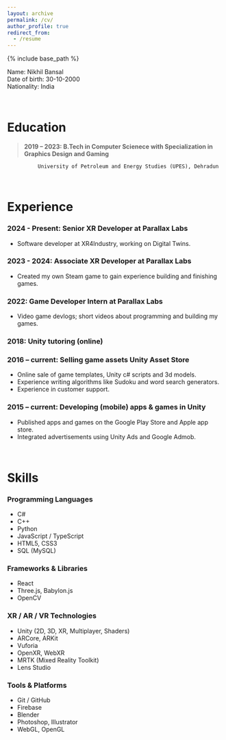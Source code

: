 ```yaml
---
layout: archive
permalink: /cv/
author_profile: true
redirect_from:
  - /resume
---
```


{% include base_path %}

Name: Nikhil Bansal <br>
Date of birth: 30-10-2000 <br>
Nationality: India

<br>

# Education

> <b>2019 – 2023: B.Tech in Computer Scienece with Specialization in Graphics Design and Gaming</b><br>

              University of Petroleum and Energy Studies (UPES), Dehradun

<br>

# Experience

### 2024 - Present: Senior XR Developer at Parallax Labs

- Software developer at XR4Industry, working on Digital Twins.

### 2023 - 2024: Associate XR Developer at Parallax Labs

- Created my own Steam game to gain experience building and finishing games.

### 2022: Game Developer Intern at Parallax Labs

- Video game devlogs; short videos about programming and building my games.

### 2018: Unity tutoring (online)

### 2016 – current: Selling game assets Unity Asset Store

- Online sale of game templates, Unity c# scripts and 3d models.
- Experience writing algorithms like Sudoku and word search generators.
- Experience in customer support.

### 2015 – current: Developing (mobile) apps & games in Unity

- Published apps and games on the Google Play Store and Apple app store.
- Integrated advertisements using Unity Ads and Google Admob.

<br>

# Skills

### Programming Languages

- C#
- C++
- Python
- JavaScript / TypeScript
- HTML5, CSS3
- SQL (MySQL)

### Frameworks & Libraries

- React
- Three.js, Babylon.js
- OpenCV

### XR / AR / VR Technologies

- Unity (2D, 3D, XR, Multiplayer, Shaders)
- ARCore, ARKit
- Vuforia
- OpenXR, WebXR
- MRTK (Mixed Reality Toolkit)
- Lens Studio

### Tools & Platforms

- Git / GitHub
- Firebase
- Blender
- Photoshop, Illustrator
- WebGL, OpenGL
